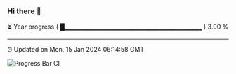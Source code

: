 ### Hi there 👋

⏳ Year progress { █▁▁▁▁▁▁▁▁▁▁▁▁▁▁▁▁▁▁▁▁▁▁▁▁▁▁▁▁▁ } 3.90 %

---

⏰ Updated on Mon, 15 Jan 2024 06:14:58 GMT

![Progress Bar CI](https://github.com/liununu/liununu/workflows/Progress%20Bar%20CI/badge.svg)
